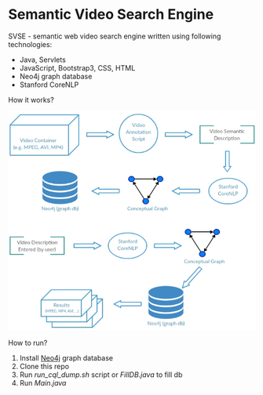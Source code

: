 # Semantic Video Search Engine
SVSE - semantic web video search engine written using following technologies:

  - Java, Servlets
  - JavaScript, Bootstrap3, CSS, HTML
  - Neo4j graph database
  - Stanford CoreNLP

How it works?

![SVSE](imgs/SVSE.jpg)

How to run?

1. Install [Neo4j](https://neo4j.com/) graph database
2. Clone this repo
3. Run *run_cql_dump.sh* script or *FillDB.java* to fill db
4. Run *Main.java*
